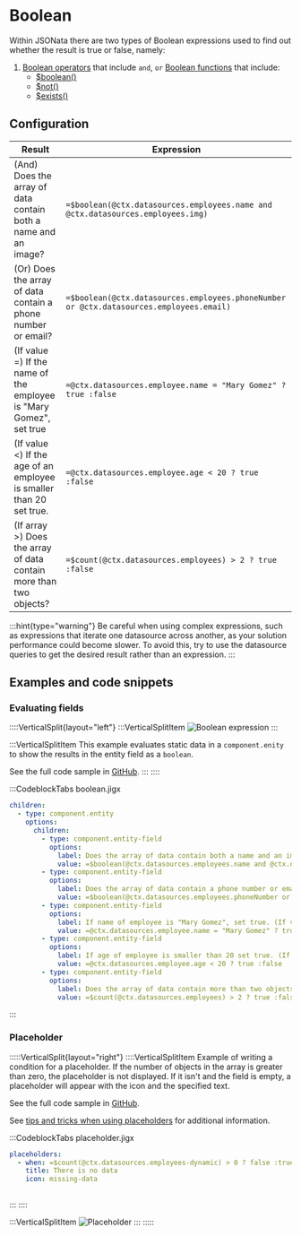 # Boolean

Within JSONata there are two types of Boolean expressions used to find out whether the result is true or false, namely:

1. [Boolean operators](https://docs.jsonata.org/boolean-operators) that include `and`, `or`
   [Boolean functions](https://docs.jsonata.org/boolean-functions) that include:
   - [$boolean()](https://docs.jsonata.org/boolean-functions#boolean)
   - [$not()](https://docs.jsonata.org/boolean-functions#not)
   - [$exists()](https://docs.jsonata.org/boolean-functions#exists)

## Configuration

| **Result**                                                               | **Expression**                                                                          |
| ------------------------------------------------------------------------ | --------------------------------------------------------------------------------------- |
| (And)&#xA;Does the array of data contain both a name and an image?       | `=$boolean(@ctx.datasources.employees.name and @ctx.datasources.employees.img)`         |
| (Or)&#xA;Does the array of data contain a phone number or email?         | `=$boolean(@ctx.datasources.employees.phoneNumber or @ctx.datasources.employees.email)` |
| (If value =)&#xA;If the name of the employee is "Mary Gomez", set true   | `=@ctx.datasources.employee.name = "Mary Gomez" ? true :false`                          |
| (If value \<)&#xA;If the age of an employee is smaller than 20 set true. | `=@ctx.datasources.employee.age < 20 ? true :false`                                     |
| (If array >)&#xA;Does the array of data contain more than two objects?   | `=$count(@ctx.datasources.employees) > 2 ? true :false `                                |

:::hint{type="warning"}
Be careful when using complex expressions, such as expressions that iterate one datasource across another, as your solution performance could become slower. To avoid this, try to use the datasource queries to get the desired result rather than an expression.
:::

## Examples and code snippets

### Evaluating fields

::::VerticalSplit{layout="left"}
:::VerticalSplitItem
![Boolean expression](https://archbee-image-uploads.s3.amazonaws.com/x7vdIDH6-ScTprfmi2XXX/IB2sIUMi98vlAC-8zpawb_booleaniphone13blueportrait.png "Boolean expression")
:::

:::VerticalSplitItem
This example evaluates static data in a `component.enity` to show the results in the entity field as a `boolean`.

See the full code sample in [GitHub](https://github.com/jigx-com/jigx-samples/blob/main/quickstart/jigx-samples/jigs/guide-expressions/static-data/boolean.jigx).
:::
::::

:::CodeblockTabs
boolean.jigx

```yaml
children:
  - type: component.entity
    options:
      children:
        - type: component.entity-field
          options:
            label: Does the array of data contain both a name and an image? (And)
            value: =$boolean(@ctx.datasources.employees.name and @ctx.datasources.employees.img)
        - type: component.entity-field
          options:
            label: Does the array of data contain a phone number or email? (Or)
            value: =$boolean(@ctx.datasources.employees.phoneNumber or @ctx.datasources.employees.email)
        - type: component.entity-field
          options:
            label: If name of employee is "Mary Gomez", set true. (If value =)
            value: =@ctx.datasources.employee.name = "Mary Gomez" ? true :false
        - type: component.entity-field
          options:
            label: If age of employee is smaller than 20 set true. (If value <)
            value: =@ctx.datasources.employee.age < 20 ? true :false
        - type: component.entity-field
          options:
            label: Does the array of data contain more than two objects? (If array >)
            value: =$count(@ctx.datasources.employees) > 2 ? true :false 
```
:::

### Placeholder

:::::VerticalSplit{layout="right"}
::::VerticalSplitItem
Example of writing a condition for a placeholder. If the number of objects in the array is greater than zero, the placeholder is not displayed. If it isn't and the field is empty, a placeholder will appear with the icon and the specified text.

See the full code sample in [GitHub](https://github.com/jigx-com/jigx-samples/blob/main/quickstart/jigx-samples/jigs/guide-expressions/static-data/placeholder.jigx).

See [tips and tricks when using placeholders](https://community.jigx.com/t/tips-tricks-use-placeholders/78) for additional information.

:::CodeblockTabs
placeholder.jigx

```yaml
placeholders:
  - when: =$count(@ctx.datasources.employees-dynamic) > 0 ? false :true 
    title: There is no data
    icon: missing-data
    
```
:::
::::

:::VerticalSplitItem
![Placeholder](https://archbee-image-uploads.s3.amazonaws.com/x7vdIDH6-ScTprfmi2XXX/XMqGfRfgof-WsZJq6qYtE_placeholderiphone13blueportrait.png "Placeholder")
:::
:::::

